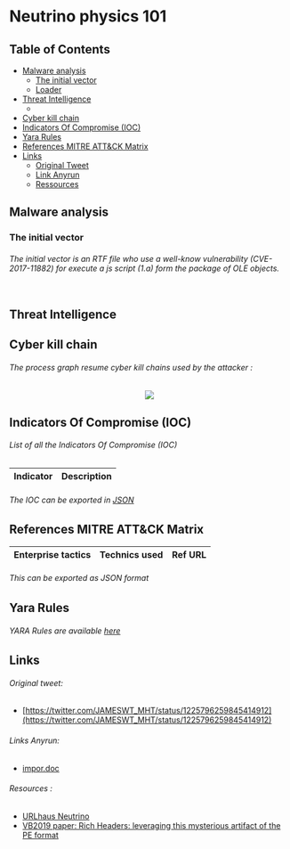 # Neutrino physics 101 
## Table of Contents
* [Malware analysis](#Malware-analysis)
  + [The initial vector](#Initial)
  + [Loader](#loader)
* [Threat Intelligence](#Intel)
  + [](#Sub_Intel)
* [Cyber kill chain](#Cyber-kill-chain)
* [Indicators Of Compromise (IOC)](#IOC)
* [Yara Rules](#Yara)
* [References MITRE ATT&CK Matrix](#Ref-MITRE-ATTACK)
* [Links](#Links)
  + [Original Tweet](#tweet)
  + [Link Anyrun](#Links-Anyrun)
  + [Ressources](#Ressources)

<h2>Malware analysis <a name="Malware-analysis"></a></h2>
<h3>The initial vector<a name="Initial"></a></h3>

<h6>The initial vector is an RTF file who use a well-know vulnerability (CVE-2017-11882) for execute a js script (1.a) form the package of OLE objects.</h6>
<p align="center">
  <img src="">
</p>
<p align="center">
    

<h2>Threat Intelligence</h2><a name="Intel"></a></h2>

<h2> Cyber kill chain <a name="Cyber-kill-chain"></a></h2>
<h6>The process graph resume cyber kill chains used by the attacker :</h6>
<p align="center">
  <img src="https://raw.githubusercontent.com/StrangerealIntel/CyberThreatIntel/master/Additional%20Analysis/Neutrino/Pictures/cyberkill.PNG">
</p>
<h2> Indicators Of Compromise (IOC) <a name="IOC"></a></h2>
<h6> List of all the Indicators Of Compromise (IOC)</h6>

|Indicator|Description|
| ------------- |:-------------:|

<h6> The IOC can be exported in <a href="">JSON</a></h6>

<h2> References MITRE ATT&CK Matrix <a name="Ref-MITRE-ATTACK"></a></h2>

|Enterprise tactics|Technics used|Ref URL|
| :---------------: |:-------------| :------------- |

<h6> This can be exported as JSON format <a href=""></a></h6>
<h2>Yara Rules<a name="Yara"></a></h2>
<h6> YARA Rules are available <a href="">here</a></h6>
<h2>Links <a name="Links"></a></h2>
<h6> Original tweet: </h6><a name="tweet"></a>

* [https://twitter.com/JAMESWT_MHT/status/1225796259845414912](https://twitter.com/JAMESWT_MHT/status/1225796259845414912) 

<h6> Links Anyrun: <a name="Links-Anyrun"></a></h6>

* [impor.doc](https://app.any.run/tasks/454fe6a2-e2d0-4fa3-ba1d-78e2c7372ddd)

<h6> Resources : </h6><a name="Ressources"></a>

* [URLhaus Neutrino](https://urlhaus.abuse.ch/browse/tag/Neutrino/)
* [VB2019 paper: Rich Headers: leveraging this mysterious artifact of the PE format](https://www.virusbulletin.com/virusbulletin/2020/01/vb2019-paper-rich-headers-leveraging-mysterious-artifact-pe-format/)
